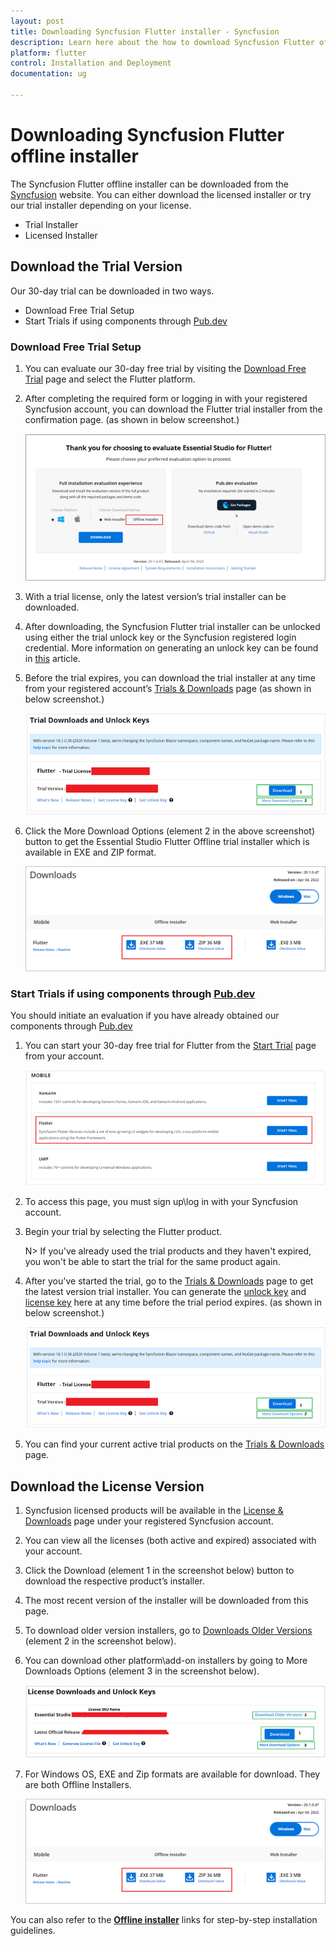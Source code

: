 ```yaml
---
layout: post
title: Downloading Syncfusion Flutter installer - Syncfusion
description: Learn here about the how to download Syncfusion Flutter offline installer from our syncfusion website.
platform: flutter
control: Installation and Deployment
documentation: ug

---
```


# Downloading Syncfusion Flutter offline installer

The Syncfusion Flutter offline installer can be downloaded from the [Syncfusion](https://www.syncfusion.com/flutter-widgets) website. You can either download the licensed installer or try our trial installer depending on your license. 

   -	Trial Installer
   -	Licensed Installer


## Download the Trial Version

Our 30-day trial can be downloaded in two ways.

   * Download Free Trial Setup
   * Start Trials if using components through [Pub.dev](https://pub.dev/packages?q=Syncfusion)


### Download Free Trial Setup

1. You can evaluate our 30-day free trial by visiting the [Download Free Trial](https://www.syncfusion.com/downloads) page and select the Flutter platform.
2. After completing the required form or logging in with your registered Syncfusion account, you can download the Flutter trial installer from the confirmation page. (as shown in below screenshot.) 
   
   ![Trial and downloads of Syncfusion Essential Studio](images/trial-confirmation.png)
   
3. With a trial license, only the latest version’s trial installer can be downloaded.
4. After downloading, the Syncfusion Flutter trial installer can be unlocked using either the trial unlock key or the Syncfusion registered login credential. More information on generating an unlock key can be found in [this](https://www.syncfusion.com/kb/8069/how-to-generate-unlock-key-for-essentials-studio-products) article.
5. Before the trial expires, you can download the trial installer at any time from your registered account’s [Trials & Downloads](https://www.syncfusion.com/account/manage-trials/downloads) page (as shown in below screenshot.)
 
   ![Trial and downloads of Syncfusion Essential Studio](images/trial-download.png)

6. Click the More Download Options (element 2 in the above screenshot) button to get the Essential Studio Flutter Offline trial installer which is available in EXE and ZIP format.

   ![License and downloads of Syncfusion Essential Studio](images/start-trial-download-offline-installer.png)
   
### Start Trials if using components through [Pub.dev](https://pub.dev/packages?q=Syncfusion)

You should initiate an evaluation if you have already obtained our components through [Pub.dev](https://pub.dev/packages?q=Syncfusion)

1. You can start your 30-day free trial for Flutter from the [Start Trial](https://www.syncfusion.com/account/manage-trials/start-trials) page from your account.
   
   ![Trial and downloads of Syncfusion Essential Studio](images/start-trial-download.png)
   
2. To access this page, you must sign up\log in with your Syncfusion account.
3. Begin your trial by selecting the Flutter product. 

   N> If you've already used the trial products and they haven't expired, you won't be able to start the trial for the same product again.

4. After you've started the trial, go to the [Trials & Downloads](https://www.syncfusion.com/account/manage-trials/downloads) page to get the latest version trial installer. You can generate the [unlock key](https://www.syncfusion.com/kb/8069/how-to-generate-unlock-key-for-essentials-studio-products) and [license key](https://help.syncfusion.com//flutter/licensing/licensing) here at any time before the trial period expires. (as shown in below screenshot.)

   ![License and downloads of Syncfusion Essential Studio](images/start-trial-download-installer.png)

5. You can find your current active trial products on the [Trials & Downloads](https://www.syncfusion.com/account/manage-trials/downloads) page.
   

## Download the License Version

1. Syncfusion licensed products will be available in the [License & Downloads](https://www.syncfusion.com/account/downloads) page under your registered Syncfusion account.
2. You can view all the licenses (both active and expired) associated with your account.
3. Click the Download (element 1 in the screenshot below) button to download the respective product’s installer.
4. The most recent version of the installer will be downloaded from this page.
5. To download older version installers, go to [Downloads Older Versions](https://www.syncfusion.com/account/downloads/studio) (element 2 in the screenshot below).
6. You can download other platform\add-on installers by going to More Downloads Options (element 3 in the screenshot below).

   ![License and downloads of Syncfusion Essential Studio](images/license-download.png)
   
7. For Windows OS, EXE and Zip formats are available for download. They are both Offline Installers.
   
   ![License and downloads of Syncfusion Essential Studio](images/start-trial-download-offline-installer.png)

You can also refer to the [**Offline installer**](https://help.syncfusion.com/flutter/installation-and-upgrade/install-using-the-offline-installer) links for step-by-step installation guidelines.	